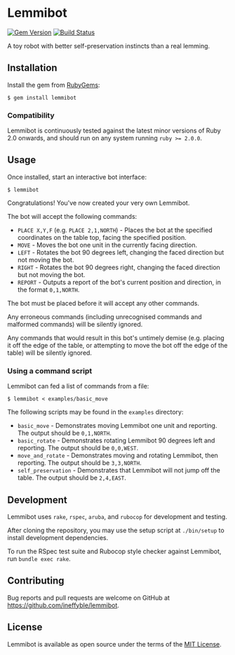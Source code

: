 # Lemmibot
[![Gem Version](https://badge.fury.io/rb/lemmibot.svg)](https://badge.fury.io/rb/lemmibot) 
[![Build Status](https://travis-ci.org/ineffyble/lemmibot.svg)](https://travis-ci.org/ineffyble/lemmibot)

A toy robot with better self-preservation instincts than a real lemming.

## Installation

Install the gem from [RubyGems](https://rubygems.org/):

    $ gem install lemmibot

### Compatibility

Lemmibot is continuously tested against the latest minor versions of Ruby 2.0 onwards,
and should run on any system running `ruby >= 2.0.0`.

## Usage

Once installed, start an interactive bot interface:

    $ lemmibot

Congratulations! You've now created your very own Lemmibot.

The bot will accept the following commands:

* `PLACE X,Y,F` (e.g. `PLACE 2,1,NORTH`) - Places the bot at the specified coordinates on the table top, facing the specified position.
* `MOVE` - Moves the bot one unit in the currently facing direction.
* `LEFT` - Rotates the bot 90 degrees left, changing the faced direction but not moving the bot.
* `RIGHT` - Rotates the bot 90 degrees right, changing the faced direction but not moving the bot.
* `REPORT` - Outputs a report of the bot's current position and direction, in the format `0,1,NORTH`.

The bot must be placed before it will accept any other commands.

Any erroneous commands (including unrecognised commands and malformed commands) will be silently ignored.

Any commands that would result in this bot's untimely demise
(e.g. placing it off the edge of the table, or attempting to move the bot off the edge of the table)
will be silently ignored.

### Using a command script

Lemmibot can fed a list of commands from a file:

    $ lemmibot < examples/basic_move

The following scripts may be found in the `examples` directory:

* `basic_move` - Demonstrates moving Lemmibot one unit and reporting. The output should be `0,1,NORTH`.
* `basic_rotate` - Demonstrates rotating Lemmibot 90 degrees left and reporting. The output should be `0,0,WEST`.
* `move_and_rotate` - Demonstrates moving and rotating Lemmibot, then reporting. The output should be `3,3,NORTH`.
* `self_preservation` - Demonstrates that Lemmibot will not jump off the table. The output should be `2,4,EAST`.

## Development

Lemmibot uses `rake`, `rspec`, `aruba`, and `rubocop` for development and testing.

After cloning the repository, you may use the setup script at `./bin/setup` to install development dependencies.

To run the RSpec test suite and Rubocop style checker against Lemmibot, run `bundle exec rake`.

## Contributing

Bug reports and pull requests are welcome on GitHub at https://github.com/ineffyble/lemmibot.

## License

Lemmibot is available as open source under the terms of the [MIT License](http://opensource.org/licenses/MIT).
